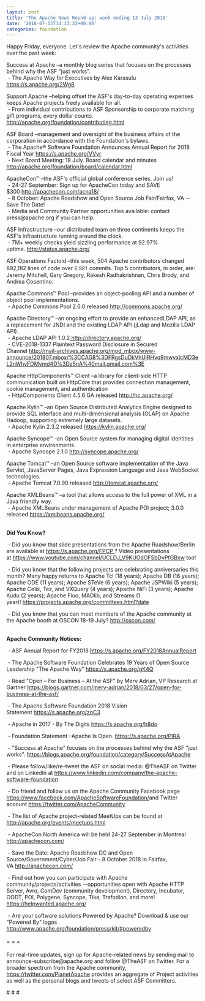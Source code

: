 ```yaml
---
layout: post
title: 'The Apache News Round-up: week ending 13 July 2018'
date: '2018-07-13T14:13:22+00:00'
categories: foundation
---
```

<p>Happy Friday, everyone. Let's review the Apache community's activities over the past week:</p> 
  <p>Success at Apache&nbsp;–a monthly blog series that focuses on the processes behind why the ASF &quot;just works&quot;.<br />&nbsp;- The Apache Way for Executives by Alex Karasulu <a href="https://s.apache.org/2Wg8">https://s.apache.org/2Wg8</a></p> 
  <p>Support Apache –helping offset the ASF's day-to-day operating expenses keeps Apache projects freely available for all.<br />&nbsp;- From individual contributions to ASF Sponsorship to corporate matching gift programs, every dollar counts. <a href="http://apache.org/foundation/contributing.html">http://apache.org/foundation/contributing.html</a></p> 
  <p>ASF Board –management and oversight of the business affairs of the corporation in accordance with the Foundation's bylaws.<br />&nbsp;-&nbsp;The Apache® Software Foundation Announces Annual Report for 2018 Fiscal Year&nbsp;<a href="https://s.apache.org/VVyr">https://s.apache.org/VVyr</a><br />&nbsp;- Next Board Meeting: 18 July. Board calendar and minutes <a href="http://apache.org/foundation/board/calendar.html">http://apache.org/foundation/board/calendar.html</a></p> 
  <p>ApacheCon™ –the ASF's official global conference series. Join us!<br />&nbsp;- 24-27 September: Sign up for ApacheCon today and SAVE $300&nbsp;<a href="http://apachecon.com/acna18/">http://apachecon.com/acna18/</a><br />&nbsp;- 8 October: Apache Roadshow and Open Source Job Fair/Fairfax, VA --Save The Date!<br />&nbsp;- Media and Community Partner opportunities available: contact press@apache.org if you can help.</p> 
  <p>ASF Infrastructure –our distributed team on three continents keeps the ASF's infrastructure running around the clock.<br />&nbsp;- 7M+ weekly checks yield sizzling performance at 92.97% uptime.&nbsp;<a href="http://status.apache.org/">http://status.apache.org/</a></p> 
  <p>ASF Operations Factoid&nbsp;–this week, 504 Apache contributors changed 892,182 lines of code over <font color="#333333" face="Helvetica Neue, Helvetica, Arial, sans-serif"><span style="font-size: 14px;">2,921</span></font>&nbsp;commits. Top 5 contributors, in order, are: Jeremy Mitchell, Gary Gregory, Rakesh Radhakrishnan, Chris Brody, and Andrea Cosentino.</p> 
  <p>Apache Commons™ Pool –provides an object-pooling API and a number of object pool implementations.<br />&nbsp;- Apache Commons Pool 2.6.0 released&nbsp;<a href="http://commons.apache.org/">http://commons.apache.org/</a></p> 
  <p>Apache Directory™ –an ongoing effort to provide an enhancedLDAP API, as a replacement for JNDI and the existing LDAP API (jLdap and Mozilla LDAP API).<br />&nbsp;-&nbsp;Apache LDAP API 1.0.2<a href="http://directory.apache.org/">&nbsp;http://directory.apache.org/</a><br />&nbsp;-&nbsp;CVE-2018-1337 Plaintext Password Disclosure in Secured Channel&nbsp;<a href="http://mail-archives.apache.org/mod_mbox/www-announce/201807.mbox/%3CCAG8%3DFRgsDuDkVhUjRHvq9mwvxjcMD3eL2nWhyFDMymd4D%3Dz5nA%40mail.gmail.com%3E">http://mail-archives.apache.org/mod_mbox/www-announce/201807.mbox/%3CCAG8%3DFRgsDuDkVhUjRHvq9mwvxjcMD3eL2nWhyFDMymd4D%3Dz5nA%40mail.gmail.com%3E</a></p> 
  <p>Apache HttpComponents™ Client –a library for client-side HTTP communication built on HttpCore that provides connection management, cookie management, and authentication<br />&nbsp;-&nbsp;HttpComponents Client 4.5.6 GA released&nbsp;<a href="http://hc.apache.org/">http://hc.apache.org/</a></p> 
  <p>Apache Kylin™ –an Open Source Distributed Analytics Engine designed to provide SQL interface and multi-dimensional analysis (OLAP) on Apache Hadoop, supporting extremely large datasets.<br />&nbsp;- Apache Kylin 2.3.2 released&nbsp;<a href="https://kylin.apache.org/">https://kylin.apache.org/</a></p> 
  <p>Apache Syncope™ –an Open Source system for managing digital identities in enterprise environments.<br />&nbsp;- Apache Syncope 2.1.0&nbsp;<a href="http://syncope.apache.org/">http://syncope.apache.org/</a></p> 
  <p>Apache Tomcat™ –an Open Source software implementation of the Java Servlet, JavaServer Pages, Java Expression Language and Java WebSocket technologies.<br />&nbsp;- Apache Tomcat 7.0.90 released&nbsp;<a href="http://tomcat.apache.org/">http://tomcat.apache.org/</a></p> 
  <p>Apache XMLBeans™ –a tool that allows access to the full power of XML in a Java friendly way.<br />&nbsp;-&nbsp;Apache XMLBeans under management of Apache POI project; 3.0.0 released&nbsp;<a href="https://xmlbeans.apache.org/">https://xmlbeans.apache.org/</a></p> 
  <p><strong><br />Did You Know?</strong></p> 
  <div> 
    <p>&nbsp;- Did you know that slide presentations from the Apache Roadshow/Berlin are available at <a href="https://s.apache.org/FPCP">https://s.apache.org/FPCP&nbsp;</a>? Video presentations at&nbsp;<a href="https://www.youtube.com/channel/UCLDJ_V9KUOdOFSbDvPfGBxw">https://www.youtube.com/channel/UCLDJ_V9KUOdOFSbDvPfGBxw</a> too!</p> 
    <p>&nbsp;- Did you know that the following projects are celebrating anniversaries this month? Many happy returns to Apache Tcl (18 years); Apache DB (16 years); Apache ODE (11 years); Apache STeVe (6 years);&nbsp;Apache JSPWiki (5 years); Apache Celix, Tez, and VXQuery (4 years); Apache NiFi (3 years); Apache Kudu (2 years); Apache Fluo, MADlib, and Streams (1 year)!&nbsp;<a href="https://projects.apache.org/committees.html?date">https://projects.apache.org/committees.html?date</a></p> 
    <p>&nbsp;- Did you know that you can meet members of the Apache community at the Apache booth at OSCON 18-19 July?&nbsp;<a href="http://oscon.com/">http://oscon.com/</a></p> 
    <p><strong><br />Apache Community Notices:</strong></p> 
  </div> 
  <p>&nbsp;- ASF Annual Report for FY2018&nbsp;<a href="https://s.apache.org/FY2018AnnualReport">https://s.apache.org/FY2018AnnualReport</a> </p> 
  <p>&nbsp;- The Apache<span style="font-size: 10.8333px;"> </span>Software Foundation Celebrates 19 Years of Open Source Leadership &quot;The Apache Way&quot;&nbsp;<a href="https://s.apache.org/gK4Q">https://s.apache.org/gK4Q</a></p> 
  <p>&nbsp;- Read &quot;Open – For Business – At the ASF&quot; by Merv Adrian, VP Research at Gartner&nbsp;<a href="https://blogs.gartner.com/merv-adrian/2018/03/27/open-for-business-at-the-asf/">https://blogs.gartner.com/merv-adrian/2018/03/27/open-for-business-at-the-asf/</a><br /></p> 
  <p>&nbsp;- The Apache Software Foundation 2018 Vision Statement&nbsp;<a href="https://s.apache.org/zqC3">https://s.apache.org/zqC3</a></p> 
  <p>&nbsp;- Apache in 2017 - By The Digits&nbsp;<a href="https://s.apache.org/h8do">https://s.apache.org/h8do</a></p> 
  <p>&nbsp;- Foundation Statement –Apache Is Open. <a href="https://s.apache.org/PIRA">https://s.apache.org/PIRA</a></p> 
  <div> 
    <p>&nbsp;- &quot;Success at Apache&quot; focuses on the processes behind why the ASF &quot;just works&quot;. <a href="https://blogs.apache.org/foundation/category/SuccessAtApache">https://blogs.apache.org/foundation/category/SuccessAtApache</a></p> 
  </div> 
  <div> 
    <p>&nbsp;- Please follow/like/re-tweet the ASF on social media: @TheASF on Twitter and on LinkedIn at <a href="https://www.linkedin.com/company/the-apache-software-foundation">https://www.linkedin.com/company/the-apache-software-foundation</a></p> 
    <p>&nbsp;- Do friend and follow us on the Apache Community Facebook page <a href="https://www.facebook.com/ApacheSoftwareFoundation/">https://www.facebook.com/ApacheSoftwareFoundation/</a>and Twitter account <a href="https://twitter.com/ApacheCommunity">https://twitter.com/ApacheCommunity</a></p> 
  </div> 
  <div> 
    <p><a href="https://feathercast.apache.org/"></a></p> 
  </div> 
  <div> 
    <p>&nbsp;- The list of Apache project-related MeetUps can be found at <a href="https://twitter.com/ApacheCommunity">http://apache.org/events/meetups.html</a></p> 
  </div> 
  <div> 
    <p>&nbsp;- ApacheCon North America&nbsp;will be held 24-27 September in Montreal <a href="http://apachecon.com/">http://apachecon.com/</a></p> 
    <p>&nbsp;- Save the Date: Apache Roadshow DC and Open Source/Government/Cyber/Job Fair - 8 October 2018 in Fairfax, VA&nbsp;<a href="http://apachecon.com/">http://apachecon.com/</a></p> 
    <p>&nbsp;- Find out how you can participate with Apache community/projects/activities --opportunities open with Apache HTTP Server, Avro, ComDev (community development), Directory, Incubator, OODT, POI, Polygene, Syncope, Tika, Trafodion, and more! <a href="https://helpwanted.apache.org/">https://helpwanted.apache.org/</a></p> 
  </div> 
  <div>&nbsp;- Are your software solutions Powered by Apache? Download &amp; use our &quot;Powered By&quot; logos <a href="http://www.apache.org/foundation/press/kit/#poweredby">http://www.apache.org/foundation/press/kit/#poweredby</a></div> 
  <div><br /></div> 
  <div>= = =</div> 
  <div><br /></div> 
  <div>For real-time updates, sign up for Apache-related news by sending mail to announce-subscribe@apache.org and follow @TheASF on Twitter. For a broader spectrum from the Apache community, <a href="https://twitter.com/PlanetApache">https://twitter.com/PlanetApache</a> provides an aggregate of Project activities as well as the personal blogs and tweets of select ASF Committers.</div> 
  <p># # #</p>
